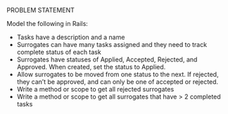 PROBLEM STATEMENT

Model the following in Rails:
- Tasks have a description and a name
- Surrogates can have many tasks assigned and they need to track complete status of each task
- Surrogates have statuses of Applied, Accepted, Rejected, and Approved. When created, set the status to Applied. 
- Allow surrogates to be moved from one status to the next. If rejected, they can’t be approved, and can only be one of accepted or rejected.
- Write a method or scope to get all rejected surrogates
- Write a method or scope to get all surrogates that have > 2 completed tasks